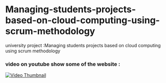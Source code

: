 # Managing-students-projects-based-on-cloud-computing-using-scrum-methodology
university project :Managing students projects based on cloud computing using scrum methodology


### video on youtube show some of the website :
[![Video Thumbnail](https://img.youtube.com/vi/4kj3s0DKjbA/mqdefault.jpg)](https://youtu.be/4kj3s0DKjbA)
